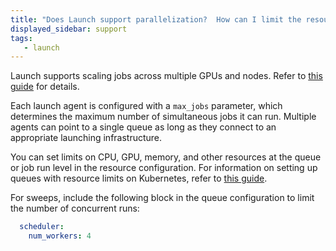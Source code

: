 ```yaml
---
title: "Does Launch support parallelization?  How can I limit the resources consumed by a job?"
displayed_sidebar: support
tags:
   - launch
---
```

Launch supports scaling jobs across multiple GPUs and nodes. Refer to [this guide](/tutorials/volcano) for details.

Each launch agent is configured with a `max_jobs` parameter, which determines the maximum number of simultaneous jobs it can run. Multiple agents can point to a single queue as long as they connect to an appropriate launching infrastructure.

You can set limits on CPU, GPU, memory, and other resources at the queue or job run level in the resource configuration. For information on setting up queues with resource limits on Kubernetes, refer to [this guide](../guides/launch/setup-launch-kubernetes).

For sweeps, include the following block in the queue configuration to limit the number of concurrent runs:

```yaml title="queue config"
  scheduler:
    num_workers: 4
```